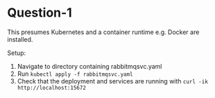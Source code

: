 # Question-1

This presumes Kubernetes and a container runtime e.g. Docker are installed.

Setup:
1. Navigate to directory containing rabbitmqsvc.yaml
2. Run `kubectl apply -f rabbitmqsvc.yaml`
3. Check that the deployment and services are running with `curl -ik http://localhost:15672`
